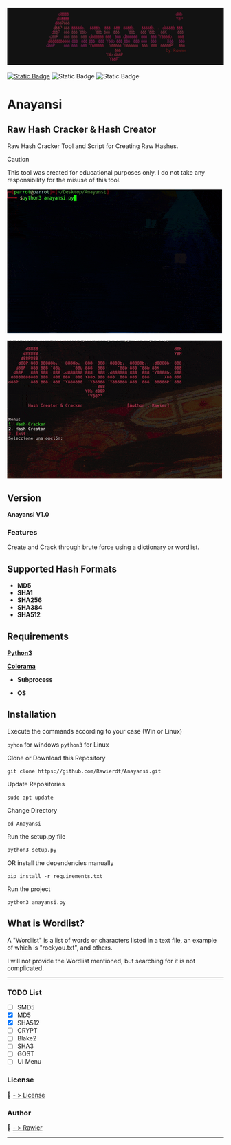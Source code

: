 ![aCreator](/assets/title.jpg)

[![Static Badge](https://img.shields.io/badge/%20build-MIT-brightgreen?logo=github&label=LICENSE)](https://github.com/Rawierdt/Anayansi/LICENSE)
![Static Badge](https://img.shields.io/badge/MARCH%202024-red?label=RELEASE%20DATE)
![Static Badge](https://img.shields.io/badge/LANGUAGE-Python-yellow?logo=python)
# Anayansi

## Raw Hash Cracker & Hash Creator
Raw Hash Cracker Tool and Script for Creating Raw Hashes.


> [!CAUTION]
> This tool was created for educational purposes only. I do not take any responsibility for the misuse of this tool.

![aCreator](/assets/anayansi_creator.gif)

![aCracker](/assets/anayansi_cracker.gif)

## Version
**Anayansi V1.0**

### Features
Create and Crack through brute force using a dictionary or wordlist.

## Supported Hash Formats
* **MD5**
* **SHA1**
* **SHA256**
* **SHA384**
* **SHA512**

## Requirements
**[Python3](https://www.python.org/downloads/)**

**[Colorama](https://pypi.org/project/colorama/)**

*  **Subprocess**

*  **OS**

## Installation
Execute the commands according to your case (Win or Linux)

`pyhon` for windows `python3` for Linux

Clone or Download this Repository
```
git clone https://github.com/Rawierdt/Anayansi.git
```
Update Repositories
```
sudo apt update
```
Change Directory
```
cd Anayansi
```
Run the setup.py file
```
python3 setup.py
```
OR install the dependencies manually
```
pip install -r requirements.txt
```
Run the project
```
python3 anayansi.py
```

## What is Wordlist?
A "Wordlist" is a list of words or characters listed in a text file, an example of which is "rockyou.txt", and others.

I will not provide the Wordlist mentioned, but searching for it is not complicated.

---
### TODO List

- [ ] SMD5
- [x] MD5
- [x] SHA512
- [ ] CRYPT
- [ ] Blake2
- [ ] SHA3
- [ ] GOST
- [ ] UI Menu

### License
💜 [- > License](/LICENSE)

### Author 
💜 [- > Rawier](https://rawier.vercel.app)

---

